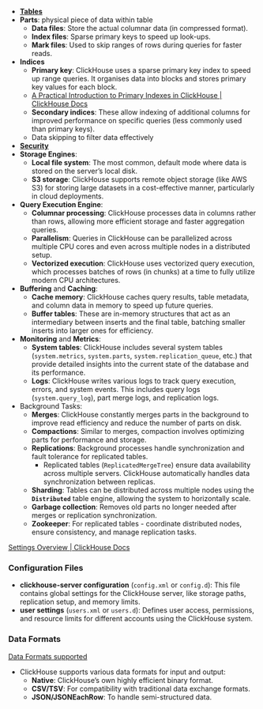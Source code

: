 
- **[Tables](./ClickHouse.Tables.md)**
- **Parts**: physical piece of data within table
	- **Data files**: Store the actual columnar data (in compressed format).
	- **Index files**: Sparse primary keys to speed up look-ups.
	- **Mark files**: Used to skip ranges of rows during queries for faster reads.
- **Indices**
	- **Primary key**: ClickHouse uses a sparse primary key index to speed up range queries. It organises data into blocks and stores primary key values for each block.
	- [A Practical Introduction to Primary Indexes in ClickHouse | ClickHouse Docs](https://clickhouse.com/docs/en/optimize/sparse-primary-indexes)
	- **Secondary indices**: These allow indexing of additional columns for improved performance on specific queries (less commonly used than primary keys).
	- Data skipping to filter data effectively
- **[Security](./ClickHouse.Security.md)**
- **Storage Engines**:
	- **Local file system**: The most common, default mode where data is stored on the server’s local disk.
	- **S3 storage**: ClickHouse supports remote object storage (like AWS S3) for storing large datasets in a cost-effective manner, particularly in cloud deployments.
- **Query Execution Engine**:
	- **Columnar processing**: ClickHouse processes data in columns rather than rows, allowing more efficient storage and faster aggregation queries.
	- **Parallelism**: Queries in ClickHouse can be parallelized across multiple CPU cores and even across multiple nodes in a distributed setup.
	- **Vectorized execution**: ClickHouse uses vectorized query execution, which processes batches of rows (in chunks) at a time to fully utilize modern CPU architectures.
- **Buffering** and **Caching**:
	- **Cache memory**: ClickHouse caches query results, table metadata, and column data in memory to speed up future queries.
	- **Buffer tables**: These are in-memory structures that act as an intermediary between inserts and the final table, batching smaller inserts into larger ones for efficiency.
- **Monitoring** and **Metrics**:
	- **System tables**: ClickHouse includes several system tables (`system.metrics`, `system.parts`, `system.replication_queue`, etc.) that provide detailed insights into the current state of the database and its performance.
	- **Logs**: ClickHouse writes various logs to track query execution, errors, and system events. This includes query logs (`system.query_log`), part merge logs, and replication logs.
- Background Tasks:
	- **Merges**: ClickHouse constantly merges parts in the background to improve read efficiency and reduce the number of parts on disk.
	- **Compactions**: Similar to merges, compaction involves optimizing parts for performance and storage.
	- **Replications**: Background processes handle synchronization and fault tolerance for replicated tables.
		- Replicated tables (`ReplicatedMergeTree`) ensure data availability across multiple servers. ClickHouse automatically handles data synchronization between replicas.
	- **Sharding**: Tables can be distributed across multiple nodes using the **`Distributed`** table engine, allowing the system to horizontally scale.
	- **Garbage collection**: Removes old parts no longer needed after merges or replication synchronization.
	- **Zookeeper**: For replicated tables - coordinate distributed nodes, ensure consistency, and manage replication tasks.

[Settings Overview | ClickHouse Docs](https://clickhouse.com/docs/en/operations/settings/)
### **Configuration Files**

- **clickhouse-server configuration** (`config.xml` or `config.d`): This file contains global settings for the ClickHouse server, like storage paths, replication setup, and memory limits.
- **user settings** (`users.xml` or `users.d`): Defines user access, permissions, and resource limits for different accounts using the ClickHouse system.

### **Data Formats**

[Data Formats supported](https://clickhouse.com/docs/en/sql-reference/formats/)

- ClickHouse supports various data formats for input and output:
    - **Native**: ClickHouse’s own highly efficient binary format.
    - **CSV/TSV**: For compatibility with traditional data exchange formats.
    - **JSON/JSONEachRow**: To handle semi-structured data.
